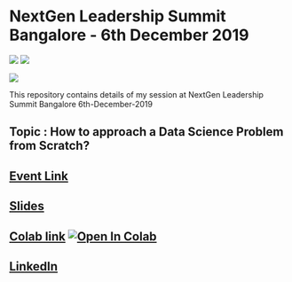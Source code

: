 # NextGen Leadership Summit Bangalore - 6th December 2019

[![](https://img.shields.io/github/license/sourcerer-io/hall-of-fame.svg?colorB=ff0000)](https://github.com/KrishnaKumarTiwari/talks/blob/master/LICENSE.md)
[![](https://img.shields.io/badge/badge-Krishna--Kumar--Tiwari-brightgreen)](https://www.linkedin.com/in/agentkk/)


[![](https://sourcerer.io/fame/KrishnaKumarTiwari/KrishnaKumarTiwari/talks/images/0)](https://ml-ai.in)


This repository contains details of my session at NextGen Leadership Summit Bangalore 6th-December-2019

## Topic : How to approach a Data Science Problem from Scratch?

## [Event Link](https://1point21gws.com/leadership/bangalore/#speakers)

## [Slides](https://docs.google.com/presentation/d/1qQ9VOqe8oSrFW1AQSCmVNVBko-Yx69E6-gEgH5N4Ehc/edit?usp=sharing)

## [Colab link](https://colab.research.google.com/drive/10oFO1Nus7x9a0v2NFtgkgAvuMDb05Edd) [![Open In Colab](https://colab.research.google.com/assets/colab-badge.svg)](https://colab.research.google.com/drive/10oFO1Nus7x9a0v2NFtgkgAvuMDb05Edd)

## [LinkedIn](https://www.linkedin.com/company/1point21gws/)



